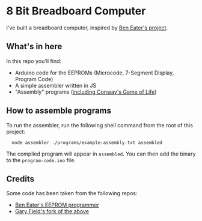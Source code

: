 # 8 Bit Breadboard Computer

I've built a breadboard computer, inspired by [Ben Eater's project](https://eater.net/8bit). 

## What's in here
In this repo you'll find:

- Arduino code for the EEPROMs (Microcode, 7-Segment Display, Program Code)
- A simple assembler written in JS
- "Assembly" programs ([including Conway's Game of Life](programs/game_of_life.txt))

## How to assemble programs
To run the assembler, run the following shell command from the root of this project:

```shell
  node assembler ./programs/example-assembly.txt assembled
```

The compiled program will appear in `assembled`. You can then add the binary to the `program-code.ino` file.

## Credits
Some code has been taken from the following repos:

- [Ben Eater's EEPROM programmer](https://github.com/beneater/eeprom-programmer)
- [Gary Field's fork of the above](https://github.com/grfield/eeprom-programmer)
